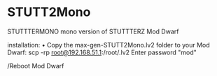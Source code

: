 # STUTT2Mono
STUTTTERMONO  mono version of STUTTTERZ Mod Dwarf 

installation: • Copy the max-gen-STUTT2Mono.lv2 folder to your Mod Dwarf: 
scp -rp root@192.168.51.1:/root/.lv2 
Enter password "mod" 

/Reboot Mod Dwarf
